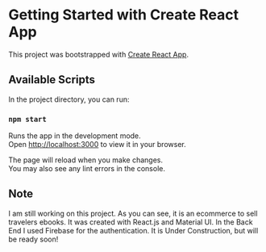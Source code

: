 # Getting Started with Create React App

This project was bootstrapped with [Create React App](https://github.com/facebook/create-react-app).

## Available Scripts

In the project directory, you can run:

### `npm start`

Runs the app in the development mode.\
Open [http://localhost:3000](http://localhost:3000) to view it in your browser.

The page will reload when you make changes.\
You may also see any lint errors in the console.

## Note
I am still working on this project. As you can see, it is an ecommerce to sell travelers ebooks. It was created with React.js and Material UI. In the Back End I used Firebase for the authentication.
It is Under Construction, but will be ready soon!
